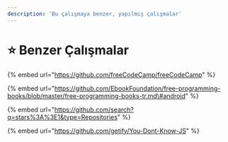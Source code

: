 ```yaml
---
description: 'Bu çalışmaya benzer, yapılmış çalışmalar'
---
```


# ⭐ Benzer Çalışmalar

{% embed url="https://github.com/freeCodeCamp/freeCodeCamp" %}

{% embed url="https://github.com/EbookFoundation/free-programming-books/blob/master/free-programming-books-tr.md\#android" %}

{% embed url="https://github.com/search?q=stars%3A%3E1&type=Repositories" %}

{% embed url="https://github.com/getify/You-Dont-Know-JS" %}

